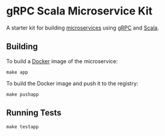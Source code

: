 # gRPC Scala Microservice Kit

A starter kit for building [microservices](https://en.wikipedia.org/wiki/Microservices) using [gRPC](http://www.grpc.io) and [Scala](http://www.scala-lang.org).

## Building

To build a [Docker](https://www.docker.com/what-docker) image of the microservice:

```text
make app
```

To build the Docker image and push it to the registry:

```text
make pushapp
```

## Running Tests

```text
make testapp
```

